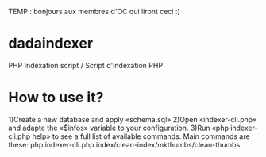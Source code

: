 TEMP : bonjours aux membres d'OC qui liront ceci :)

# dadaindexer
PHP Indexation script / Script d'indexation PHP

# How to use it?
1)Create a new database and apply «schema.sql»
2)Open «indexer-cli.php» and adapte the «$infos» variable to your configuration.
3)Run «php indexer-cli.php help» to see a full list of available commands.
Main commands are these:
php indexer-cli.php index/clean-index/mkthumbs/clean-thumbs
